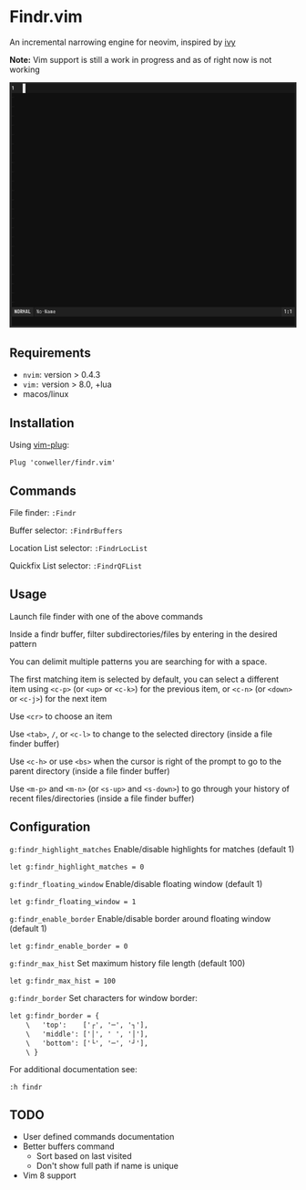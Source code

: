 # Findr.vim
An incremental narrowing engine for neovim, inspired by
[ivy](https://github.com/abo-abo/swiper)

**Note:** Vim support is still a work in progress and as of right now is not
working

![Screenshot](screenshots/findr.gif)


## Requirements
* `nvim`: version > 0.4.3
* `vim:` version > 8.0, +lua
* macos/linux

## Installation
Using [vim-plug](https://github.com/junegunn/vim-plug):
```vim
Plug 'conweller/findr.vim'
```

## Commands
File finder: `:Findr`

Buffer selector: `:FindrBuffers`

Location List selector: `:FindrLocList`

Quickfix List selector: `:FindrQFList`

## Usage
Launch file finder with one of the above commands

Inside a findr buffer, filter subdirectories/files by entering in the desired
pattern

You can delimit multiple patterns you are searching for with a space.

The first matching item is selected by default, you can select a different
item using `<c-p>` (or `<up>` or  `<c-k>`) for the previous item, or `<c-n>`
(or `<down>` or  `<c-j>`) for the next item

Use `<cr>` to choose an item

Use `<tab>`, `/`, or `<c-l>` to change to the selected directory (inside a file
finder buffer)

Use `<c-h>` or use `<bs>` when the cursor is right of the prompt to go to the
parent directory (inside a file finder buffer)

Use `<m-p>` and `<m-n>` (or `<s-up>` and `<s-down>`) to go through your history
of recent files/directories (inside a file finder buffer)

## Configuration
`g:findr_highlight_matches` Enable/disable highlights for matches (default 1)
```vim
let g:findr_highlight_matches = 0
```

`g:findr_floating_window` Enable/disable floating window (default 1)
```vim
let g:findr_floating_window = 1
```

`g:findr_enable_border` Enable/disable border around floating window (default 1)
```vim
let g:findr_enable_border = 0
```

`g:findr_max_hist` Set maximum history file length (default 100)
```vim
let g:findr_max_hist = 100
```

`g:findr_border` Set characters for window border:

```vim
let g:findr_border = {
    \   'top':    ['┌', '─', '┐'],
    \   'middle': ['│', ' ', '│'],
    \   'bottom': ['└', '─', '┘'],
    \ }
```

For additional documentation see:
```vim
:h findr
```

## TODO
* User defined commands documentation
* Better buffers command
    * Sort based on last visited
    * Don't show full path if name is unique
* Vim 8 support
